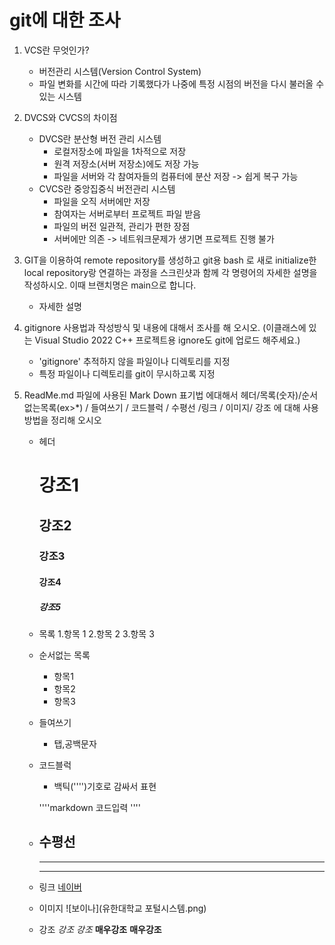 # git에 대한 조사

1. VCS란 무엇인가?
    - 버전관리 시스템(Version Control System)
    - 파일 변화를 시간에 따라 기록했다가
      나중에 특정 시점의 버전을 다시 불러올 수 있는 시스템

2. DVCS와 CVCS의 차이점
    - DVCS란 분산형 버전 관리 시스템
        - 로컬저장소에 파일을 1차적으로 저장
        - 원격 저장소(서버 저장소)에도 저장 가능
        - 파일을 서버와 각 참여자들의 컴퓨터에 분산 저장 -> 쉽게 복구 가능
    - CVCS란 중앙집중식 버전관리 시스템
        - 파일을 오직 서버에만 저장
        - 참여자는 서버로부터 프로젝트 파일 받음
        - 파일의 버전 일관적, 관리가 편한 장점
        - 서버에만 의존 -> 네트워크문제가 생기면 프로젝트 진행 불가

3. GIT을 이용하여 remote repository를 생성하고
   git용 bash 로 새로 initialize한 local repository랑 연결하는 과정을
   스크린샷과 함께 각 명령어의 자세한 설명을 작성하시오.
   이때 브랜치명은 main으로 합니다.
    - 자세한 설명  
4. gitignore 사용법과 작성방식 및 내용에 대해서 조사를 해 오시오.
   (이클래스에 있는 Visual Studio 2022 C++ 프로젝트용
   ignore도 git에 업로드 해주세요.)
    - 'gitignore' 추적하지 않을 파일이나 디렉토리를 지정
    - 특정 파일이나 디렉토리를 git이 무시하고록 지정

5. ReadMe.md 파일에 사용된 Mark Down 표기법 에대해서
   헤더/목록(숫자)/순서없는목록(ex>*) / 들여쓰기 / 코드블럭
   / 수평선 /링크 / 이미지/ 강조 에 대해 사용 방법을 정리해 오시오
    * 헤더
        # 강조1
        ## 강조2
        ### 강조3
        #### 강조4
        ##### 강조5
    
    * 목록
        1.항목 1
        2.항목 2
        3.항목 3
    
    * 순서없는 목록
        * 항목1
        * 항목2
        * 항목3
    
    * 들여쓰기
        - 탭,공백문자

    - 코드블럭
        - 백틱('''')기호로 감싸서 표현
        
        ''''markdown
        코드입력
        ''''
    
    - 수평선
        ---
        ***
        ___


    - 링크
        [네이버](https://www.naver.com/)

    - 이미지
        ![보이나](유한대학교 포털시스템.png)
    
    - 강조
        *강조*
        _강조_
        **매우강조**
        __매우강조__

    
